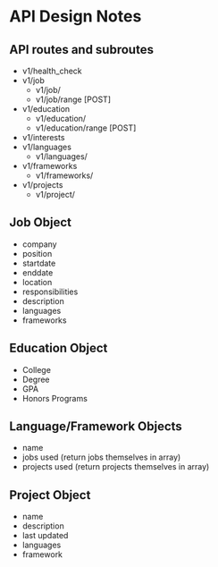 # API Design Notes

## API routes and subroutes
* v1/health_check
* v1/job
    * v1/job/<company>
    * v1/job/range [POST]
* v1/education
    * v1/education/<college>
    * v1/education/range [POST]
* v1/interests
* v1/languages
    * v1/languages/<language>
* v1/frameworks
    * v1/frameworks/<framework>
* v1/projects
    * v1/project/<name>

## Job Object
* company
* position
* startdate
* enddate
* location
* responsibilities
* description
* languages
* frameworks

## Education Object
* College
* Degree
* GPA
* Honors Programs

## Language/Framework Objects
* name
* jobs used (return jobs themselves in array)
* projects used (return projects themselves in array)

## Project Object
* name
* description
* last updated
* languages
* framework

